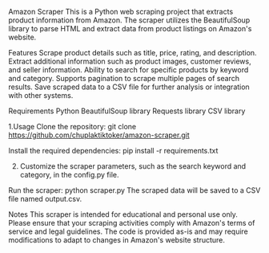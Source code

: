 Amazon Scraper
This is a Python web scraping project that extracts product information from Amazon. The scraper utilizes the BeautifulSoup library to parse HTML and extract data from product listings on Amazon's website.

Features
Scrape product details such as title, price, rating, and description.
Extract additional information such as product images, customer reviews, and seller information.
Ability to search for specific products by keyword and category.
Supports pagination to scrape multiple pages of search results.
Save scraped data to a CSV file for further analysis or integration with other systems.

Requirements
Python 
BeautifulSoup library 
Requests library 
CSV library

1.Usage
Clone the repository:
git clone https://github.com/chuplaktiktoker/amazon-scraper.git

Install the required dependencies:
pip install -r requirements.txt

2. Customize the scraper parameters, such as the search keyword and category, in the config.py file.

Run the scraper:
python scraper.py
The scraped data will be saved to a CSV file named output.csv.

Notes
This scraper is intended for educational and personal use only. Please ensure that your scraping activities comply with Amazon's terms of service and legal guidelines.
The code is provided as-is and may require modifications to adapt to changes in Amazon's website structure.
